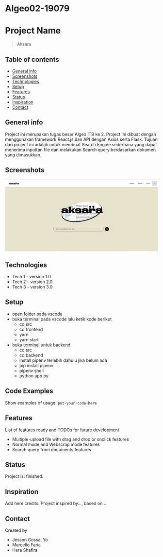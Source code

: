 # Algeo02-19079
# Project Name
> Aksara

## Table of contents
* [General info](#general-info)
* [Screenshots](#screenshots)
* [Technologies](#technologies)
* [Setup](#setup)
* [Features](#features)
* [Status](#status)
* [Inspiration](#inspiration)
* [Contact](#contact)

## General info
Project ini merupakan tugas besar Algeo ITB ke 2. Project ini dibuat dengan menggunakan framework React.js dan API dengan Axios serta Flask. 
Tujuan dari project ini adalah untuk membuat Search Engine sederhana yang dapat menerima inputtan file dan melakukan Search query berdasarkan dokumen yang dimasukkan.

## Screenshots
![Halaman Utama](./src/1605465089058.jpg)

## Technologies
* Tech 1 - version 1.0
* Tech 2 - version 2.0
* Tech 3 - version 3.0

## Setup
- open folder pada vscode
- buka terminal pada vscode
  lalu ketik kode berikut
   - cd src
   - cd frontend
   - yarn 
   - yarn start
 - buka terminal untuk backend
   - cd src
   - cd backend 
   - install pipenv terlebih dahulu jika belum ada
   - pip install pipenv
   - pipenv shell
   - python app.py
   
## Code Examples
Show examples of usage:
`put-your-code-here`

## Features
List of features ready and TODOs for future development
* Multiple-upload file with drag and drop or onclick features
* Normal mode and Webscrap mode features 
* Search query from documents features

## Status
Project is: finished.

## Inspiration
Add here credits. Project inspired by..., based on...

## Contact
Created by 
- Jesson Gossal Yo
- Marcello Faria
- Hera Shafira
